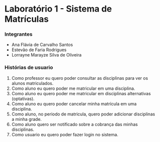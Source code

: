 # Laboratório 1 - Sistema de Matrículas 

### Integrantes
- Ana Flávia de Carvalho Santos
- Estevão de Faria Rodrigues
- Lorrayne Marayze Silva de Oliveira


### Histórias de usuario

1. Como professor eu quero poder consultar as disciplinas para ver os alunos matriculados.
2. Como aluno eu quero poder me matricular em uma disciplina.
3. Como aluno eu quero poder me matricular em disciplinas alternativas (optativas).
4. Como aluno eu quero poder cancelar minha matrícula em uma disciplina.
5. Como aluno, no periodo de matricula, quero poder adicionar disciplinas a minha grade.
6. Como aluno quero ser notificado sobre a cobrança das minhas disciplinas.
7. Como usuario eu quero poder fazer login no sistema.
